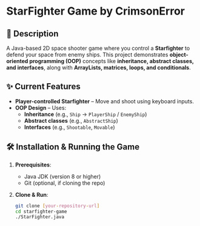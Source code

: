 # StarFighter Game by CrimsonError

## 🚀 Description  
A Java-based 2D space shooter game where you control a **Starfighter** to defend your space from enemy ships. This project demonstrates **object-oriented programming (OOP)** concepts like **inheritance, abstract classes, and interfaces**, along with **ArrayLists, matrices, loops, and conditionals**.  

## ✨ Current Features  
- **Player-controlled Starfighter** – Move and shoot using keyboard inputs.  
- **OOP Design** – Uses:  
  - **Inheritance** (e.g., `Ship` → `PlayerShip` / `EnemyShip`)  
  - **Abstract classes** (e.g., `AbstractShip`)  
  - **Interfaces** (e.g., `Shootable`, `Movable`)  

## 🛠️ Installation & Running the Game  
1. **Prerequisites**:  
   - Java JDK (version 8 or higher)  
   - Git (optional, if cloning the repo)  

2. **Clone & Run**:  
   ```bash
   git clone [your-repository-url]  
   cd starfighter-game
   ./StarFighter.java
